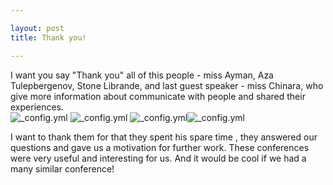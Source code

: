 ```yaml
---

layout: post
title: Thank you!

---
```


I want you say "Thank you" all of this people - miss Ayman, Aza Tulepbergenov, Stone Librande, and last guest speaker - miss Chinara, who give more information about communicate with people and shared their experiences.
<br/>
![_config.yml](https://avatars3.githubusercontent.com/u/875834?v=3&s=460)
![_config.yml](https://coen.boisestate.edu/ntm/files/2012/06/Aza-T.jpg)
![_config.yml](http://photos1.meetupstatic.com/photos/member/a/f/0/c/highres_117104812.jpeg)![_config.yml](https://danielzegers.files.wordpress.com/2015/01/stone-librande.jpg)

I want to thank them for that they spent his spare time , they answered our questions and gave us a motivation for further work.
These conferences were very useful and interesting for us. And it would be cool if we had a  many similar conference!
